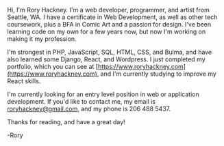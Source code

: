 Hi, I'm Rory Hackney.
I'm a web developer, programmer, and artist from Seattle, WA.
I have a certificate in Web Development, as well as other tech coursework, plus a BFA in Comic Art and a passion for design.
I've been learning code on my own for a few years now, but now I'm working on making it my profession.

I'm strongest in PHP, JavaScript, SQL, HTML, CSS, and Bulma, and have also learned some Django, React, and Wordpress. I just completed my portfolio, which you can see at [https://www.roryhackney.com](https://www.roryhackney.com), and I'm currently studying to improve my React skills.

I'm currently looking for an entry level position in web or application development.
If you'd like to contact me, my email is roryhackney@gmail.com, and my phone is 206 488 5437.

Thanks for reading, and have a great day!

-Rory
